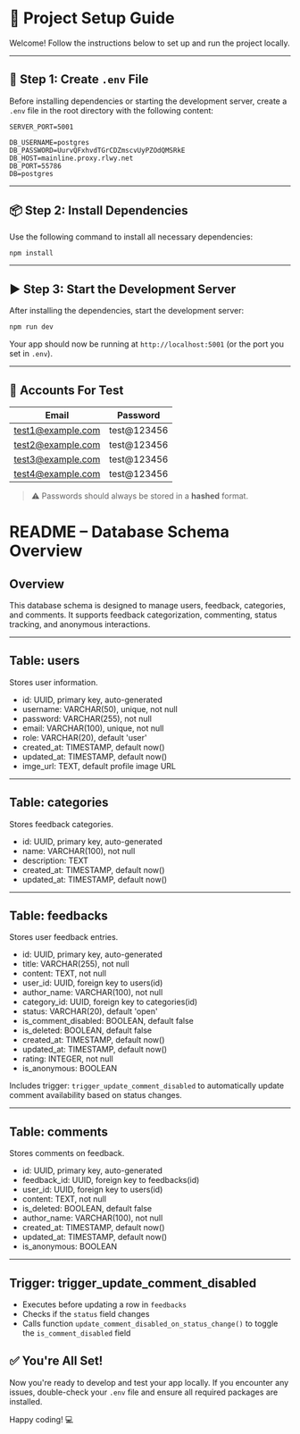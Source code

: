 # 🚀 Project Setup Guide

Welcome! Follow the instructions below to set up and run the project locally.

---

## 📄 Step 1: Create `.env` File

Before installing dependencies or starting the development server, create a `.env` file in the root directory with the following content:

```env
SERVER_PORT=5001

DB_USERNAME=postgres
DB_PASSWORD=UurvQFxhvdTGrCDZmscvUyPZOdQMSRkE
DB_HOST=mainline.proxy.rlwy.net
DB_PORT=55786
DB=postgres
```

---

## 📦 Step 2: Install Dependencies

Use the following command to install all necessary dependencies:

```bash
npm install
```

---

## ▶️ Step 3: Start the Development Server

After installing the dependencies, start the development server:

```bash
npm run dev
```

Your app should now be running at `http://localhost:5001` (or the port you set in `.env`).

---

## 🧾 Accounts For Test

| Email             | Password    |
| ----------------- | ----------- |
| test1@example.com | test@123456 |
| test2@example.com | test@123456 |
| test3@example.com | test@123456 |
| test4@example.com | test@123456 |

> ⚠️ Passwords should always be stored in a **hashed** format.

# README – Database Schema Overview

## Overview

This database schema is designed to manage users, feedback, categories, and comments. It supports feedback categorization, commenting, status tracking, and anonymous interactions.

---

## Table: users

Stores user information.

- id: UUID, primary key, auto-generated
- username: VARCHAR(50), unique, not null
- password: VARCHAR(255), not null
- email: VARCHAR(100), unique, not null
- role: VARCHAR(20), default 'user'
- created_at: TIMESTAMP, default now()
- updated_at: TIMESTAMP, default now()
- imge_url: TEXT, default profile image URL

---

## Table: categories

Stores feedback categories.

- id: UUID, primary key, auto-generated
- name: VARCHAR(100), not null
- description: TEXT
- created_at: TIMESTAMP, default now()
- updated_at: TIMESTAMP, default now()

---

## Table: feedbacks

Stores user feedback entries.

- id: UUID, primary key, auto-generated
- title: VARCHAR(255), not null
- content: TEXT, not null
- user_id: UUID, foreign key to users(id)
- author_name: VARCHAR(100), not null
- category_id: UUID, foreign key to categories(id)
- status: VARCHAR(20), default 'open'
- is_comment_disabled: BOOLEAN, default false
- is_deleted: BOOLEAN, default false
- created_at: TIMESTAMP, default now()
- updated_at: TIMESTAMP, default now()
- rating: INTEGER, not null
- is_anonymous: BOOLEAN

Includes trigger: `trigger_update_comment_disabled` to automatically update comment availability based on status changes.

---

## Table: comments

Stores comments on feedback.

- id: UUID, primary key, auto-generated
- feedback_id: UUID, foreign key to feedbacks(id)
- user_id: UUID, foreign key to users(id)
- content: TEXT, not null
- is_deleted: BOOLEAN, default false
- author_name: VARCHAR(100), not null
- created_at: TIMESTAMP, default now()
- updated_at: TIMESTAMP, default now()
- is_anonymous: BOOLEAN

---

## Trigger: trigger_update_comment_disabled

- Executes before updating a row in `feedbacks`
- Checks if the `status` field changes
- Calls function `update_comment_disabled_on_status_change()` to toggle the `is_comment_disabled` field

## ✅ You're All Set!

Now you're ready to develop and test your app locally. If you encounter any issues, double-check your `.env` file and ensure all required packages are installed.

Happy coding! 💻
